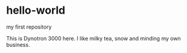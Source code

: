 # hello-world
my first repository

This is Dynotron 3000 here. I like milky tea, snow and minding my own business.
